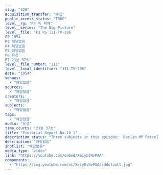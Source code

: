 ```yaml
---
slug: "420"
acquisition_transfer: "수집"
public_access_status: "TRUE"
level__rg: "R4 빅 픽쳐"
level__series: "The Big Picture"
level__file: "F1 RG 111-TV-286
F2 1954
F3 해당없음
F4 해당없음
F5 해당없음
F6 유성
F7 21분 37초"
level__file_number: "111"
level__local_identifier: "111-TV-286"
date: "1954"
venues: 
  - "해당없음"
sources: 
  - "해당없음"
creators: 
  - "해당없음"
subjects: 
  - "해당없음"
tags: 
  - "해당없음"
audio: "유성"
time_courts: "21분 37초"
title: "Pictorial Report No.10 1"
description_status: "Three subjects in this episode: 'Berlin MP Patrol', 100 miles deep in the Soviet Zone of Germany; the Rhine Engineer Depot, Kaiserslautern, Germany; and Army light aviation in Korea."
description: "해당없음"
shotlist: "해당없음"
media_type: "video"
link: "https://youtube.com/embed/XeiyDsNvPAA"
components: 
  - "https://img.youtube.com/vi/XeiyDsNvPAA/sddefault.jpg"
---
```

